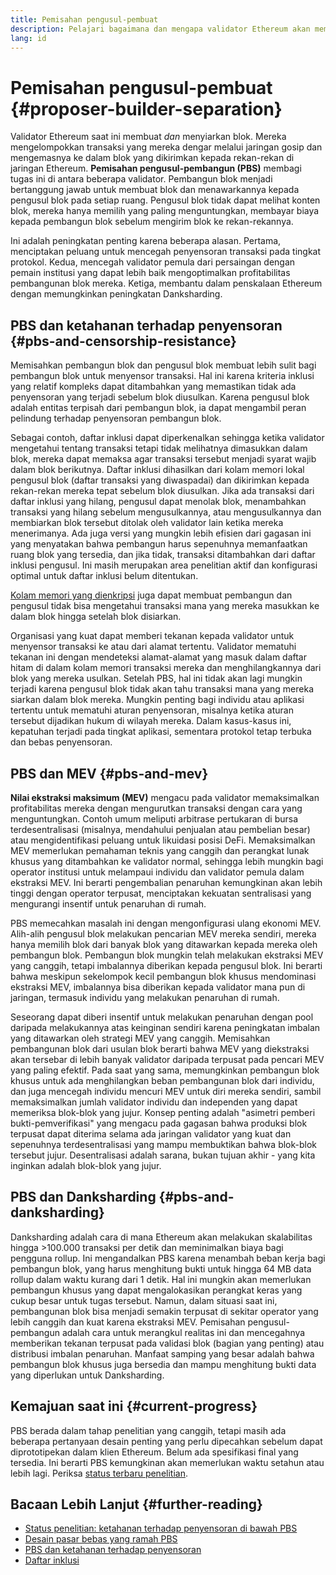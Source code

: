 ```yaml
---
title: Pemisahan pengusul-pembuat
description: Pelajari bagaimana dan mengapa validator Ethereum akan membagi tanggung jawab membangun blok dan menyiarkan blok mereka.
lang: id
---
```


# Pemisahan pengusul-pembuat {#proposer-builder-separation}

Validator Ethereum saat ini membuat _dan_ menyiarkan blok. Mereka mengelompokkan transaksi yang mereka dengar melalui jaringan gosip dan mengemasnya ke dalam blok yang dikirimkan kepada rekan-rekan di jaringan Ethereum. **Pemisahan pengusul-pembangun (PBS)** membagi tugas ini di antara beberapa validator. Pembangun blok menjadi bertanggung jawab untuk membuat blok dan menawarkannya kepada pengusul blok pada setiap ruang. Pengusul blok tidak dapat melihat konten blok, mereka hanya memilih yang paling menguntungkan, membayar biaya kepada pembangun blok sebelum mengirim blok ke rekan-rekannya.

Ini adalah peningkatan penting karena beberapa alasan. Pertama, menciptakan peluang untuk mencegah penyensoran transaksi pada tingkat protokol. Kedua, mencegah validator pemula dari persaingan dengan pemain institusi yang dapat lebih baik mengoptimalkan profitabilitas pembangunan blok mereka. Ketiga, membantu dalam penskalaan Ethereum dengan memungkinkan peningkatan Danksharding.

## PBS dan ketahanan terhadap penyensoran {#pbs-and-censorship-resistance}

Memisahkan pembangun blok dan pengusul blok membuat lebih sulit bagi pembangun blok untuk menyensor transaksi. Hal ini karena kriteria inklusi yang relatif kompleks dapat ditambahkan yang memastikan tidak ada penyensoran yang terjadi sebelum blok diusulkan. Karena pengusul blok adalah entitas terpisah dari pembangun blok, ia dapat mengambil peran pelindung terhadap penyensoran pembangun blok.

Sebagai contoh, daftar inklusi dapat diperkenalkan sehingga ketika validator mengetahui tentang transaksi tetapi tidak melihatnya dimasukkan dalam blok, mereka dapat memaksa agar transaksi tersebut menjadi syarat wajib dalam blok berikutnya. Daftar inklusi dihasilkan dari kolam memori lokal pengusul blok (daftar transaksi yang diwaspadai) dan dikirimkan kepada rekan-rekan mereka tepat sebelum blok diusulkan. Jika ada transaksi dari daftar inklusi yang hilang, pengusul dapat menolak blok, menambahkan transaksi yang hilang sebelum mengusulkannya, atau mengusulkannya dan membiarkan blok tersebut ditolak oleh validator lain ketika mereka menerimanya. Ada juga versi yang mungkin lebih efisien dari gagasan ini yang menyatakan bahwa pembangun harus sepenuhnya memanfaatkan ruang blok yang tersedia, dan jika tidak, transaksi ditambahkan dari daftar inklusi pengusul. Ini masih merupakan area penelitian aktif dan konfigurasi optimal untuk daftar inklusi belum ditentukan.

[Kolam memori yang dienkripsi](https://www.youtube.com/watch?v=fHDjgFcha0M&list=PLpktWkixc1gUqkyc1-iE6TT0RWQTBJELe&index=3) juga dapat membuat pembangun dan pengusul tidak bisa mengetahui transaksi mana yang mereka masukkan ke dalam blok hingga setelah blok disiarkan.

<ExpandableCard title="Jenis sensor apa yang dapat diatasi oleh PBS?" eventCategory="/roadmap/pbs" eventName="clicked what kinds of censorship does PBS solve?">

Organisasi yang kuat dapat memberi tekanan kepada validator untuk menyensor transaksi ke atau dari alamat tertentu. Validator mematuhi tekanan ini dengan mendeteksi alamat-alamat yang masuk dalam daftar hitam di dalam kolam memori transaksi mereka dan menghilangkannya dari blok yang mereka usulkan. Setelah PBS, hal ini tidak akan lagi mungkin terjadi karena pengusul blok tidak akan tahu transaksi mana yang mereka siarkan dalam blok mereka. Mungkin penting bagi individu atau aplikasi tertentu untuk mematuhi aturan penyensoran, misalnya ketika aturan tersebut dijadikan hukum di wilayah mereka. Dalam kasus-kasus ini, kepatuhan terjadi pada tingkat aplikasi, sementara protokol tetap terbuka dan bebas penyensoran.

</ExpandableCard>

## PBS dan MEV {#pbs-and-mev}

**Nilai ekstraksi maksimum (MEV)** mengacu pada validator memaksimalkan profitabilitas mereka dengan mengurutkan transaksi dengan cara yang menguntungkan. Contoh umum meliputi arbitrase pertukaran di bursa terdesentralisasi (misalnya, mendahului penjualan atau pembelian besar) atau mengidentifikasi peluang untuk likuidasi posisi DeFi. Memaksimalkan MEV memerlukan pemahaman teknis yang canggih dan perangkat lunak khusus yang ditambahkan ke validator normal, sehingga lebih mungkin bagi operator institusi untuk melampaui individu dan validator pemula dalam ekstraksi MEV. Ini berarti pengembalian penaruhan kemungkinan akan lebih tinggi dengan operator terpusat, menciptakan kekuatan sentralisasi yang mengurangi insentif untuk penaruhan di rumah.

PBS memecahkan masalah ini dengan mengonfigurasi ulang ekonomi MEV. Alih-alih pengusul blok melakukan pencarian MEV mereka sendiri, mereka hanya memilih blok dari banyak blok yang ditawarkan kepada mereka oleh pembangun blok. Pembangun blok mungkin telah melakukan ekstraksi MEV yang canggih, tetapi imbalannya diberikan kepada pengusul blok. Ini berarti bahwa meskipun sekelompok kecil pembangun blok khusus mendominasi ekstraksi MEV, imbalannya bisa diberikan kepada validator mana pun di jaringan, termasuk individu yang melakukan penaruhan di rumah.

<ExpandableCard title="Mengapa pembangunan blok terpusat dianggap wajar?" eventCategory="/roadmap/pbs" eventName="clicked why is it OK to centralize block building?">

Seseorang dapat diberi insentif untuk melakukan penaruhan dengan pool daripada melakukannya atas keinginan sendiri karena peningkatan imbalan yang ditawarkan oleh strategi MEV yang canggih. Memisahkan pembangunan blok dari usulan blok berarti bahwa MEV yang diekstraksi akan tersebar di lebih banyak validator daripada terpusat pada pencari MEV yang paling efektif. Pada saat yang sama, memungkinkan pembangun blok khusus untuk ada menghilangkan beban pembangunan blok dari individu, dan juga mencegah individu mencuri MEV untuk diri mereka sendiri, sambil memaksimalkan jumlah validator individu dan independen yang dapat memeriksa blok-blok yang jujur. Konsep penting adalah "asimetri pemberi bukti-pemverifikasi" yang mengacu pada gagasan bahwa produksi blok terpusat dapat diterima selama ada jaringan validator yang kuat dan sepenuhnya terdesentralisasi yang mampu membuktikan bahwa blok-blok tersebut jujur. Desentralisasi adalah sarana, bukan tujuan akhir - yang kita inginkan adalah blok-blok yang jujur.
</ExpandableCard>

## PBS dan Danksharding {#pbs-and-danksharding}

Danksharding adalah cara di mana Ethereum akan melakukan skalabilitas hingga >100.000 transaksi per detik dan meminimalkan biaya bagi pengguna rollup. Ini mengandalkan PBS karena menambah beban kerja bagi pembangun blok, yang harus menghitung bukti untuk hingga 64 MB data rollup dalam waktu kurang dari 1 detik. Hal ini mungkin akan memerlukan pembangun khusus yang dapat mengalokasikan perangkat keras yang cukup besar untuk tugas tersebut. Namun, dalam situasi saat ini, pembangunan blok bisa menjadi semakin terpusat di sekitar operator yang lebih canggih dan kuat karena ekstraksi MEV. Pemisahan pengusul-pembangun adalah cara untuk merangkul realitas ini dan mencegahnya memberikan tekanan terpusat pada validasi blok (bagian yang penting) atau distribusi imbalan penaruhan. Manfaat samping yang besar adalah bahwa pembangun blok khusus juga bersedia dan mampu menghitung bukti data yang diperlukan untuk Danksharding.

## Kemajuan saat ini {#current-progress}

PBS berada dalam tahap penelitian yang canggih, tetapi masih ada beberapa pertanyaan desain penting yang perlu dipecahkan sebelum dapat diprototipekan dalam klien Ethereum. Belum ada spesifikasi final yang tersedia. Ini berarti PBS kemungkinan akan memerlukan waktu setahun atau lebih lagi. Periksa [status terbaru penelitian](https://notes.ethereum.org/@vbuterin/pbs_censorship_resistance).

## Bacaan Lebih Lanjut {#further-reading}

- [Status penelitian: ketahanan terhadap penyensoran di bawah PBS](https://notes.ethereum.org/@vbuterin/pbs_censorship_resistance)
- [Desain pasar bebas yang ramah PBS](https://ethresear.ch/t/proposer-block-builder-separation-friendly-fee-market-designs/9725)
- [PBS dan ketahanan terhadap penyensoran](https://notes.ethereum.org/@fradamt/H1TsYRfJc#Secondary-auctions)
- [Daftar inklusi](https://notes.ethereum.org/@fradamt/H1ZqdtrBF)
